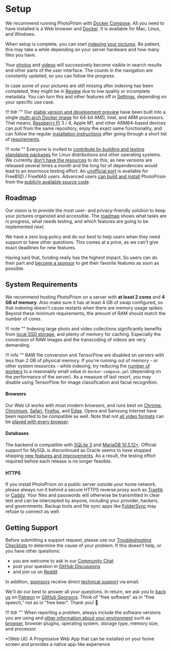 # Setup

We recommend running PhotoPrism with [Docker Compose](docker-compose.md).
All you need to have installed is a Web browser and 
[Docker](https://store.docker.com/search?type=edition&offering=community). 
It is available for Mac, Linux, and Windows.

When setup is complete, you can start [indexing your pictures](../user-guide/library/index.md).
Be patient, this may take a while depending on your server hardware and how many files you have.

Your [photos](../user-guide/organize/browse.md) and [videos](../user-guide/organize/video.md) 
will successively become visible in search results and other parts of the user interface.
The counts in the navigation are constantly updated, so you can follow the progress.

In case some of your pictures are still missing after indexing has been completed, 
they might be in [Review](../user-guide/organize/review.md) due to low quality or incomplete metadata. 
You can turn this and other features off in [Settings](../user-guide/settings/general.md), 
depending on your specific use case.

!!! tldr ""
    Our [stable version and development preview](https://docs.photoprism.app/release-notes/) have been built into a
    single [multi-arch Docker image](https://hub.docker.com/r/photoprism/photoprism) for 64-bit AMD, Intel,
    and ARM processors. That means, [Raspberry Pi](raspberry-pi.md) 3 / 4, Apple M1, and other ARM64-based
    devices can pull from the same repository, enjoy the exact same functionality, and can follow the regular
    [installation instructions](docker-compose.md) after going through a short list of [requirements](raspberry-pi.md).

!!! note ""
    Everyone is invited to [contribute by building and testing standalone packages](https://docs.photoprism.app/developer-guide/)
    for Linux distributions and other operating systems. We currently [don't have the resources](../funding.md) to do this,
    as new versions are released several times a month and the long list of dependencies would lead to an enormous
    testing effort. An [unofficial port](https://docs.photoprism.app/getting-started/freebsd/) is available for
    FreeBSD / FreeNAS users. Advanced users [can build and install](faq.md#building-from-source) PhotoPrism from the [publicly available source code](https://github.com/photoprism/photoprism).

## Roadmap ##

Our vision is to provide the most user- and privacy-friendly solution to keep your pictures organized and accessible.
The [roadmap](https://github.com/photoprism/photoprism/projects/5) shows what tasks are in progress, 
what needs testing, and which features are going to be implemented next.

We have a zero bug policy and do our best to help users when they need support or have other questions.
This comes at a price, as we can't give exact deadlines for new features.

Having said that, funding really has the highest impact. So users can do their part and
[become a sponsor](../funding.md) to get their favorite features as soon as possible.

## System Requirements ##

We recommend hosting PhotoPrism on a server with **at least 2 cores** and **4 GB of memory**.
Also make sure it has at least 4 GB of swap configured, so that indexing doesn't cause 
restarts when there are memory usage spikes.
Beyond these minimum requirements, the amount of RAM should match the number of cores.

!!! note ""
    Indexing large photo and video collections significantly benefits from [local SSD storage](troubleshooting/performance.md#storage),
    and plenty of memory for caching. Especially the conversion of RAW images and the transcoding of
    videos are very demanding.

!!! info ""
    RAW file conversion and TensorFlow are disabled on servers with less than 2 GB of physical memory.
    If you're running out of memory - or other system resources - while indexing, try reducing the
    [number of workers](https://docs.photoprism.app/getting-started/config-options/)
    to a reasonably small value in `docker-compose.yml` (depending on the performance of the server).
    As a measure of last resort, you may disable using TensorFlow for image classification and facial recognition.

#### Browsers ####

Our Web UI works with most modern browsers, and runs best on [Chrome](https://www.google.com/chrome/), [Chromium](https://www.chromium.org/getting-involved/download-chromium), [Safari](https://www.apple.com/safari/), [Firefox](https://www.mozilla.org/en-US/firefox/all/#product-desktop-release), and [Edge](https://www.microsoft.com/en-us/edge).
Opera and Samsung Internet have been reported to be compatible as well.
Note that not [all video formats](https://caniuse.com/?search=video%20format) can be [played with every browser](https://github.com/photoprism/photoprism/issues/707).

#### Databases ####

The backend is compatible with [SQLite 3](https://www.sqlite.org/) and [MariaDB 10.5.12+](https://mariadb.org/).
Official support for MySQL is discontinued as Oracle seems to have stopped shipping [new features and improvements](https://github.com/photoprism/photoprism/issues/1764). As a result, the testing effort required before each release is no longer feasible.

#### HTTPS ####

If you install PhotoPrism on a public server outside your home network, please always run it behind 
a secure HTTPS reverse proxy such as [Traefik](proxies/traefik.md) or [Caddy](proxies/caddy-2.md).
Your files and passwords will otherwise be transmitted in clear text and can be intercepted by anyone, 
including your provider, hackers, and governments. Backup tools and file sync apps like [FolderSync](https://www.tacit.dk/foldersync/faq/#i-can-not-connect-to-a-non-https-webdav-server-why) 
may refuse to connect as well.

## Getting Support ##

Before submitting a support request, please use our [Troubleshooting Checklists](../getting-started/troubleshooting/index.md)
to determine the cause of your problem. If this doesn't help, or you have other questions:

- you are welcome to ask in our [Community Chat](https://gitter.im/browseyourlife/community) 
- post your question in [GitHub Discussions](https://github.com/photoprism/photoprism/discussions)
- and join us on [Reddit](https://www.reddit.com/r/photoprism/)

In addition, [sponsors](../funding.md) receive direct [technical support](https://photoprism.app/contact) via email.

We'll do our best to answer all your questions. In return, we ask you to [back us](../funding.md) on [Patreon](https://www.patreon.com/photoprism) or [GitHub Sponsors](https://github.com/sponsors/photoprism).
Think of "free software" as in "free speech," not as in "free beer". Thank you! 💜

!!! tldr ""
    When reporting a problem, always include the software versions you are using and [other information about your environment](https://github.com/photoprism/photoprism/blob/develop/.github/ISSUE_TEMPLATE/bug_report.md) such as [browser](troubleshooting/browsers.md), browser plugins, operating system, storage type, memory size, and processor.

*[Web UI]: A Progressive Web App that can be installed on your home screen and provides a native app-like experience
